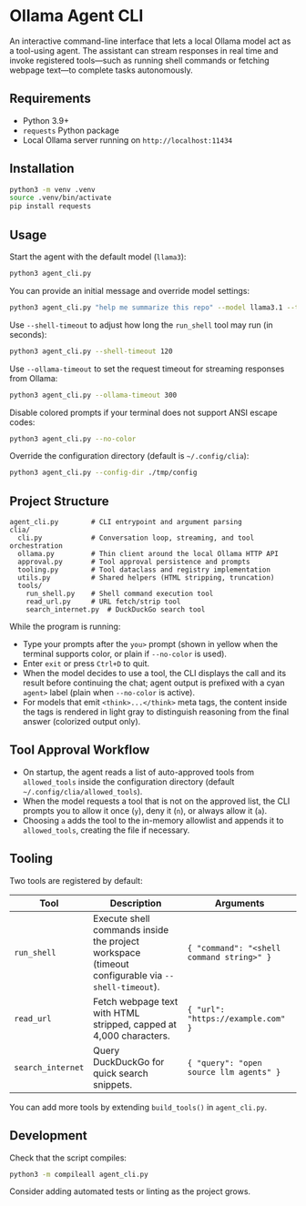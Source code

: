 # Ollama Agent CLI

An interactive command-line interface that lets a local Ollama model act as a tool-using agent. The assistant can stream responses in real time and invoke registered tools—such as running shell commands or fetching webpage text—to complete tasks autonomously.

## Requirements

- Python 3.9+
- `requests` Python package
- Local Ollama server running on `http://localhost:11434`

## Installation

```bash
python3 -m venv .venv
source .venv/bin/activate
pip install requests
```

## Usage

Start the agent with the default model (`llama3`):

```bash
python3 agent_cli.py
```

You can provide an initial message and override model settings:

```bash
python3 agent_cli.py "help me summarize this repo" --model llama3.1 --temperature 0.2
```

Use `--shell-timeout` to adjust how long the `run_shell` tool may run (in seconds):

```bash
python3 agent_cli.py --shell-timeout 120
```

Use `--ollama-timeout` to set the request timeout for streaming responses from Ollama:

```bash
python3 agent_cli.py --ollama-timeout 300
```

Disable colored prompts if your terminal does not support ANSI escape codes:

```bash
python3 agent_cli.py --no-color
```

Override the configuration directory (default is `~/.config/clia`):

```bash
python3 agent_cli.py --config-dir ./tmp/config
```

## Project Structure

```
agent_cli.py        # CLI entrypoint and argument parsing
clia/
  cli.py            # Conversation loop, streaming, and tool orchestration
  ollama.py         # Thin client around the local Ollama HTTP API
  approval.py       # Tool approval persistence and prompts
  tooling.py        # Tool dataclass and registry implementation
  utils.py          # Shared helpers (HTML stripping, truncation)
  tools/
    run_shell.py    # Shell command execution tool
    read_url.py     # URL fetch/strip tool
    search_internet.py  # DuckDuckGo search tool
```

While the program is running:

- Type your prompts after the `you>` prompt (shown in yellow when the terminal supports color, or plain if `--no-color` is used).
- Enter `exit` or press `Ctrl+D` to quit.
- When the model decides to use a tool, the CLI displays the call and its result before continuing the chat; agent output is prefixed with a cyan `agent>` label (plain when `--no-color` is active).
- For models that emit `<think>...</think>` meta tags, the content inside the tags is rendered in light gray to distinguish reasoning from the final answer (colorized output only).

## Tool Approval Workflow

- On startup, the agent reads a list of auto-approved tools from `allowed_tools` inside the configuration directory (default `~/.config/clia/allowed_tools`).
- When the model requests a tool that is not on the approved list, the CLI prompts you to allow it once (`y`), deny it (`n`), or always allow it (`a`).
- Choosing `a` adds the tool to the in-memory allowlist and appends it to `allowed_tools`, creating the file if necessary.

## Tooling

Two tools are registered by default:

| Tool       | Description                                                        | Arguments                               |
|------------|--------------------------------------------------------------------|-----------------------------------------|
| `run_shell` | Execute shell commands inside the project workspace (timeout configurable via `--shell-timeout`). | `{ "command": "<shell command string>" }` |
| `read_url` | Fetch webpage text with HTML stripped, capped at 4,000 characters. | `{ "url": "https://example.com" }`        |
| `search_internet` | Query DuckDuckGo for quick search snippets.                         | `{ "query": "open source llm agents" }`    |

You can add more tools by extending `build_tools()` in `agent_cli.py`.

## Development

Check that the script compiles:

```bash
python3 -m compileall agent_cli.py
```

Consider adding automated tests or linting as the project grows.
